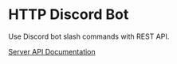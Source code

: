 # HTTP Discord Bot

Use Discord bot slash commands with REST API.

[Server API Documentation](https://app.swaggerhub.com/apis-docs/spicecat/http-discord-bot/1.0.0/#/)